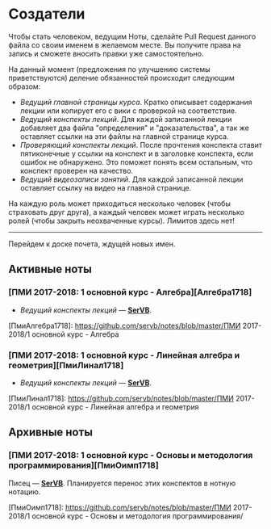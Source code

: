 # Создатели
Чтобы стать человеком, ведущим Ноты, сделайте Pull Request данного файла со своим именем в желаемом месте. Вы получите права на запись и сможете вносить правки уже самостоятельно.

На данный момент (предложения по улучшению системы приветствуются) деление обязанностей происходит следующим образом:
* *Ведущий главной страницы курса*. Кратко описывает содержания лекции или копирует его с вики с проверкой на соответствие.
* *Ведущий конспекты лекций*. Для каждой записанной лекции добавляет два файла "определения" и "доказательства", а так же оставляет ссылки на эти файлы на главной странице курса.
* *Проверяющий конспекты лекций*. После прочтения конспекта ставит пятиконечные у ссылки на конспект и в заголовке конспекта, если ошибок не обнаружено. Это поможет понять всем остальным, что конспект проверен на качество.
* *Ведущий видеозаписи занятий*. Для каждой записанной лекции оставляет ссылку на видео на главной странице.

На каждую роль может приходиться несколько человек (чтобы страховать друг друга), а каждый человек может играть несколько ролей (чтобы закрыть неохваченные курсы). Лимитов здесь нет!

---

Перейдем к доске почета, ждущей новых имен.

## Активные ноты
### [ПМИ 2017-2018: 1 основной курс - Алгебра][Алгебра1718]
* *Ведущий конспекты лекций* &mdash; **[SerVB](https://github.com/SerVB)**.

[ПмиАлгебра1718]: https://github.com/servb/notes/blob/master/ПМИ 2017-2018/1 основной курс - Алгебра

### [ПМИ 2017-2018: 1 основной курс - Линейная алгебра и геометрия][ПмиЛинал1718]
* *Ведущий конспекты лекций* &mdash; **[SerVB](https://github.com/SerVB)**.

[ПмиЛинал1718]: https://github.com/servb/notes/blob/master/ПМИ 2017-2018/1 основной курс - Линейная алгебра и геометрия

## Архивные ноты
### [ПМИ 2017-2018: 1 основной курс - Основы и методология программирования][ПмиОимп1718]
Писец &mdash; **[SerVB](https://github.com/SerVB)**. Планируется перенос этих конспектов в нотную нотацию.

[ПмиОимп1718]: https://github.com/servb/notes/blob/master/ПМИ 2017-2018/1 основной курс - Основы и методология программирования/
